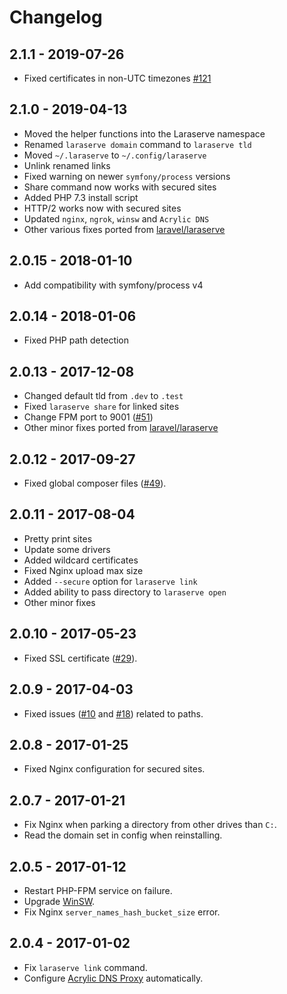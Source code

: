 # Changelog

## 2.1.1 - 2019-07-26

- Fixed certificates in non-UTC timezones [#121](https://github.com/laracodedeveloper/laraserve-windows/pull/121) 

## 2.1.0 - 2019-04-13

- Moved the helper functions into the Laraserve namespace
- Renamed `laraserve domain` command to `laraserve tld`
- Moved `~/.laraserve` to `~/.config/laraserve`
- Unlink renamed links
- Fixed warning on newer `symfony/process` versions
- Share command now works with secured sites
- Added PHP 7.3 install script
- HTTP/2 works now with secured sites
- Updated `nginx`, `ngrok`, `winsw` and `Acrylic DNS` 
- Other various fixes ported from [laravel/laraserve](https://github.com/laravel/laraserve)

## 2.0.15 - 2018-01-10

- Add compatibility with symfony/process v4

## 2.0.14 - 2018-01-06

- Fixed PHP path detection

## 2.0.13 - 2017-12-08

- Changed default tld from `.dev` to `.test`
- Fixed `laraserve share` for linked sites
- Change FPM port to 9001 ([#51](https://github.com/laracodedeveloper/laraserve-windows/pull/51))
- Other minor fixes ported from [laravel/laraserve](https://github.com/laravel/laraserve)

## 2.0.12 - 2017-09-27

- Fixed global composer files ([#49](https://github.com/laracodedeveloper/laraserve-windows/issues/49)).

## 2.0.11 - 2017-08-04

- Pretty print sites
- Update some drivers
- Added wildcard certificates
- Fixed Nginx upload max size
- Added `--secure` option for `laraserve link`
- Added ability to pass directory to `laraserve open`
- Other minor fixes

## 2.0.10 - 2017-05-23

- Fixed SSL certificate ([#29](https://github.com/laracodedeveloper/laraserve-windows/pull/30)).

## 2.0.9 - 2017-04-03

- Fixed issues ([#10](https://github.com/laracodedeveloper/laraserve-windows/issues/10) and [#18](https://github.com/laracodedeveloper/laraserve-windows/issues/18)) related to paths.

## 2.0.8 - 2017-01-25

- Fixed Nginx configuration for secured sites.

## 2.0.7 - 2017-01-21

- Fix Nginx when parking a directory from other drives than `C:`.
- Read the domain set in config when reinstalling.

## 2.0.5 - 2017-01-12

- Restart PHP-FPM service on failure.
- Upgrade [WinSW](https://github.com/kohsuke/winsw).
- Fix Nginx `server_names_hash_bucket_size` error.

## 2.0.4 - 2017-01-02

- Fix `laraserve link` command.
- Configure [Acrylic DNS Proxy](http://mayakron.altervista.org/wikibase/show.php?id=AcrylicWindows10Configuration) automatically.
